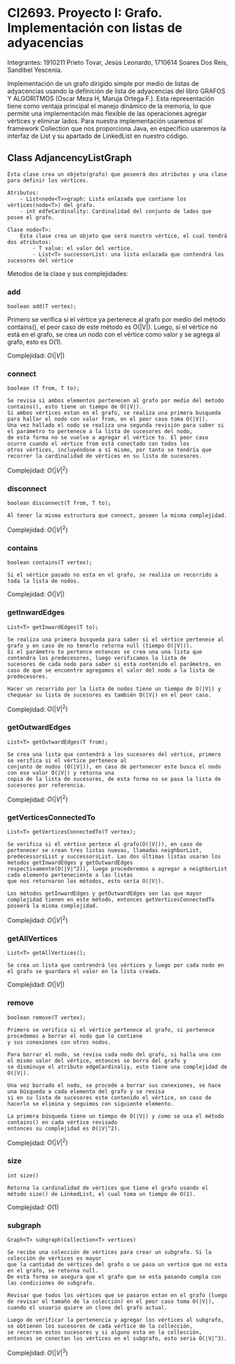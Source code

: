 # CI2693. Proyecto I: Grafo. Implementación con listas de adyacencias

Integrantes:
    1910211 Prieto Tovar, Jesùs Leonardo,
    1710614 Soares Dos Reis, Sandibel Yescenia.
    
Implementación de un grafo dirigido simple por medio de listas de adyacencias usando la definición de lista de adyacencias del libro GRAFOS Y ALGORITMOS (Oscar Meza H, Maruja Ortega F.). Esta representación tiene como ventaja principal el manejo dinámico de la memoria, lo que permite una implementación más flexible de las operaciones agregar vértices y eliminar lados.
Para nuestra implementación usaremos el framework Collection que nos proporciona Java, en específico usaremos la interfaz de List y su apartado de LinkedList en nuestro código.

## Class AdjancencyListGraph
    Esta clase crea un objeto(grafo) que poseerá dos atributos y una clase para definir los vértices.
    
    Atributos:
        - List<node<T>>graph: Lista enlazada que contiene los vértices(nodo<T>) del grafo.
        - int edfeCardinality: Cardinalidad del conjunto de lados que posee el grafo.
        
    Clase nodo<T>:
        Esta clase crea un objeto que será nuestro vértice, el cual tendrá dos atributos: 
            - T value: el valor del vertice.
            - List<T> successorList: una lista enlazada que contendrá los sucesores del vértice 

Metodos de la clase y sus complejidades:

### add
    boolean add(T vertex);
    
Primero se verifica si el vértice ya pertenece al grafo por medio del método contains(), el peor caso de este método es O(|V|). 
Luego, si el vértice no está en el grafo, se crea un nodo con el vértice como valor y se agrega al grafo, esto es O(1).

Complejidad: $O(|V|)$

### connect
    boolean (T from, T to);
    
    Se revisa si ambos elementos pertenecen al grafo por medio del metodo contains(), esto tiene un tiempo de O(|V|).
    Si ambos vértices estan en el grafo, se realiza una primera busqueda para hallar el nodo con valor from, en el peor caso toma O(|V|).
    Una vez hallado el nodo se realiza una segunda revisión para saber si el parámetro to pertenece a la lista de sucesores del nodo, 
    de esta forma no se vuelve a agregar el vértice to. El peor caso ocurre cuando el vértice from está conectado con todos los 
    otros vértices, incluyéndose a sí mismo, por tanto se tendría que recorrer la cardinalidad de vértices en su lista de sucesores.

Complejidad: $O(|V|^2)$

### disconnect
    boolean disconnect(T from, T to);
    
    Al tener la misma estructura que connect, poseen la misma complejidad.
Complejidad: $O(|V|^2)$

### contains
    boolean contains(T vertex);
    
    Si el vértice pasado no esta en el grafo, se realiza un recorrido a toda la lista de nodos.
Complejidad: $O(|V|)$

### getInwardEdges
    List<T> getInwardEdges(T to);
    
    Se realiza una primera busqueda para saber si el vértice pertenece al grafo y en caso de no tenerlo retorna null (tiempo O(|V|)).
    Si el parámetro to pertence entonces se crea una una lista que contendra los predecesores, luego verificamos la lista de 
    sucesores de cada nodo para saber si esta contenido el parámetro, en caso de que se encuentre agregamos el valor del nodo a la lista de predecesores. 
    
    Hacer un recorrido por la lista de nodos tiene un tiempo de O(|V|) y chequear su lista de sucesores es también O(|V|) en el peor caso.
Complejidad: $O(|V|^2)$

### getOutwardEdges
    List<T> getOutwardEdges(T from);
    
    Se crea una lista que contendrá a los sucesores del vértice, primero se verifica si el vértice pertenece al 
    conjunto de nodos (O(|V|)), en caso de pertenecer este busca el nodo con ese valor O(|V|) y retorna una 
    copia de la lista de sucesores, de esta forma no se pasa la lista de sucesores por referencia.
Complejidad: $O(|V|^2)$

### getVerticesConnectedTo
    List<T> getVerticesConnectedTo(T vertex);
    
    Se verifica si el vértice pertece al grafo(O(|V|)), en caso de pertenecer se crean tres listas nuevas, llamadas neighborList,
    predecessorsList y successorsList. Las dos últimas listas usaran los metodos getInwardEdges y getOutwardEdges 
    respectivamente(O(|V|^2)), luego procederemos a agregar a neighborList cada elemento perteneciente a las listas 
    que nos retornaron los métodos, esto sería O(|V|). 

    Los métodos getInwardEdges y getOutwardEdges son las que mayor complejidad tienen en este método, entonces getVerticesConnectedTo
    poseerá la misma complejidad.
Complejidad: $O(|V|^2)$

### getAllVertices
    List<T> getAllVertices();

    Se crea un lista que contrendrá los vértices y luego por cada nodo en el grafo se guardara el valor en la lista creada.
Complejidad: $O(|V|)$

### remove
    boolean remove(T vertex);
    
    Primero se verifica si el vértice pertenece al grafo, si pertenece procedemos a borrar el nodo que lo contiene 
    y sus conexiones con otros nodos.
    
    Para borrar el nodo, se revisa cada nodo del grafo, si halla uno con el mismo valor del vértice, entonces se borra del grafo y
    se disminuye el atributo edgeCardinaliy, esto tiene una complejidad de O(|V|).
    
    Una vez borrado el nodo, se procede a borrar sus conexiones, se hace una búsqueda a cada elemento del grafo y se revisa 
    si en su lista de sucesores este contenido el vértice, en caso de hacerlo se elimina y seguimos con siguiente elemento. 
    
    La primera búsqueda tiene un tiempo de O(|V|) y como se usa el método contains() en cada vértice revisado 
    entonces su complejidad es O(|V|^2). 
Complejidad: $O(|V|^2)$

### size
    int size()
    
    Retorna la cardinalidad de vértices que tiene el grafo usando el método size() de LinkedList, el cual toma un tiempo de O(1).
Complejidad: $O(1)$

### subgraph
    Graph<T> subgraph(Collection<T> vertices)

    Se recibe una colección de vértices para crear un subgrafo. Si la colección de vértices es mayor 
    que la cantidad de vértices del grafo o se pasa un vertice que no esta en el grafo, se retorna null.
    De esta forma se asegura que el grafo que se esta pasando cumpla con las condiciones de subgrafo.

    Revisar que todos los vértices que se pasaron estan en el grafo (luego de revisar el tamaño de la colección) en el peor caso toma O(|V|), 
    cuando el usuario quiere un clone del grafo actual.

    Luego de verificar la pertenencia y agregar los vértices al subgrafo, se obtienen los sucesores de cada vértice de la collección, 
    se recorren estos sucesores y si alguno esta en la collección, entonces se conectan los vértices en el subgrafo, esto seria O(|V|^3).

Complejidad: $O(|V|^3)$
